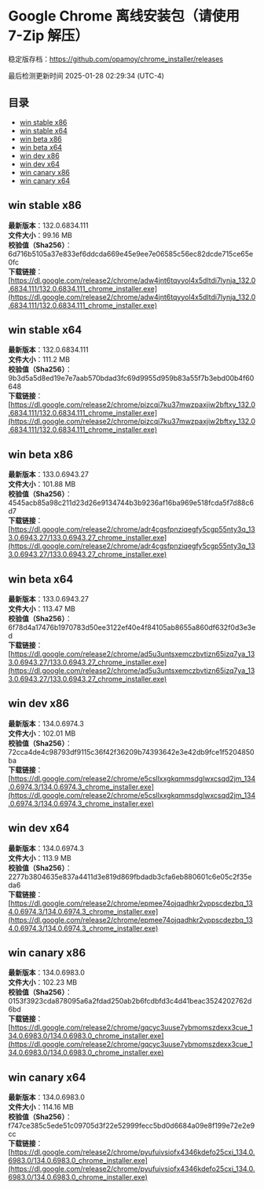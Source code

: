 # Google Chrome 离线安装包（请使用 7-Zip 解压）
稳定版存档：<https://github.com/opamoy/chrome_installer/releases>

最后检测更新时间
2025-01-28 02:29:34 (UTC-4)


## 目录
* [win stable x86](https://github.com/opamoy/chrome_installer?tab=readme-ov-file#win-stable-x86)
* [win stable x64](https://github.com/opamoy/chrome_installer?tab=readme-ov-file#win-stable-x64)
* [win beta x86](https://github.com/opamoy/chrome_installer?tab=readme-ov-file#win-beta-x86)
* [win beta x64](https://github.com/opamoy/chrome_installer?tab=readme-ov-file#win-beta-x64)
* [win dev x86](https://github.com/opamoy/chrome_installer?tab=readme-ov-file#win-dev-x86)
* [win dev x64](https://github.com/opamoy/chrome_installer?tab=readme-ov-file#win-dev-x64)
* [win canary x86](https://github.com/opamoy/chrome_installer?tab=readme-ov-file#win-canary-x86)
* [win canary x64](https://github.com/opamoy/chrome_installer?tab=readme-ov-file#win-canary-x64)

## win stable x86
**最新版本**：132.0.6834.111  
**文件大小**：99.16 MB  
**校验值（Sha256）**：6d716b5105a37e833ef6ddcda669e45e9ee7e06585c56ec82dcde715ce65e0fc  
**下载链接**：[https://dl.google.com/release2/chrome/adw4jnt6tqyyol4x5dltdi7lynja_132.0.6834.111/132.0.6834.111_chrome_installer.exe](https://dl.google.com/release2/chrome/adw4jnt6tqyyol4x5dltdi7lynja_132.0.6834.111/132.0.6834.111_chrome_installer.exe)  

## win stable x64
**最新版本**：132.0.6834.111  
**文件大小**：111.2 MB  
**校验值（Sha256）**：9b3d5a5d8ed19e7e7aab570bdad3fc69d9955d959b83a55f7b3ebd00b4f60648  
**下载链接**：[https://dl.google.com/release2/chrome/pizcqi7ku37mwzpaxjiw2bftxy_132.0.6834.111/132.0.6834.111_chrome_installer.exe](https://dl.google.com/release2/chrome/pizcqi7ku37mwzpaxjiw2bftxy_132.0.6834.111/132.0.6834.111_chrome_installer.exe)  

## win beta x86
**最新版本**：133.0.6943.27  
**文件大小**：101.88 MB  
**校验值（Sha256）**：4545acb85a98c211d23d26e9134744b3b9236af16ba969e518fcda5f7d88c6d7  
**下载链接**：[https://dl.google.com/release2/chrome/adr4cgsfpnziqegfy5cgp55nty3q_133.0.6943.27/133.0.6943.27_chrome_installer.exe](https://dl.google.com/release2/chrome/adr4cgsfpnziqegfy5cgp55nty3q_133.0.6943.27/133.0.6943.27_chrome_installer.exe)  

## win beta x64
**最新版本**：133.0.6943.27  
**文件大小**：113.47 MB  
**校验值（Sha256）**：6f78d4a17476b1970783d50ee3122ef40e4f84105ab8655a860df632f0d3e3ed  
**下载链接**：[https://dl.google.com/release2/chrome/ad5u3untsxemczbvtizn65izq7ya_133.0.6943.27/133.0.6943.27_chrome_installer.exe](https://dl.google.com/release2/chrome/ad5u3untsxemczbvtizn65izq7ya_133.0.6943.27/133.0.6943.27_chrome_installer.exe)  

## win dev x86
**最新版本**：134.0.6974.3  
**文件大小**：102.01 MB  
**校验值（Sha256）**：72cca4de4c98793df9115c36f42f36209b74393642e3e42db9fce1f5204850ba  
**下载链接**：[https://dl.google.com/release2/chrome/e5csllxxgkqmmsdglwxcsqd2jm_134.0.6974.3/134.0.6974.3_chrome_installer.exe](https://dl.google.com/release2/chrome/e5csllxxgkqmmsdglwxcsqd2jm_134.0.6974.3/134.0.6974.3_chrome_installer.exe)  

## win dev x64
**最新版本**：134.0.6974.3  
**文件大小**：113.9 MB  
**校验值（Sha256）**：2277b3804635e837a4411d3e819d869fbdadb3cfa6eb880601c6e05c2f35eda6  
**下载链接**：[https://dl.google.com/release2/chrome/epmee74ojqadhkr2vppscdezbq_134.0.6974.3/134.0.6974.3_chrome_installer.exe](https://dl.google.com/release2/chrome/epmee74ojqadhkr2vppscdezbq_134.0.6974.3/134.0.6974.3_chrome_installer.exe)  

## win canary x86
**最新版本**：134.0.6983.0  
**文件大小**：102.23 MB  
**校验值（Sha256）**：0153f3923cda878095a6a2fdad250ab2b6fcdbfd3c4d41beac3524202762d6bd  
**下载链接**：[https://dl.google.com/release2/chrome/gqcyc3uuse7ybmomszdexx3cue_134.0.6983.0/134.0.6983.0_chrome_installer.exe](https://dl.google.com/release2/chrome/gqcyc3uuse7ybmomszdexx3cue_134.0.6983.0/134.0.6983.0_chrome_installer.exe)  

## win canary x64
**最新版本**：134.0.6983.0  
**文件大小**：114.16 MB  
**校验值（Sha256）**：f747ce385c5ede51c09705d3f22e52999fecc5bd0d6684a09e8f199e72e2e9cc  
**下载链接**：[https://dl.google.com/release2/chrome/pyufuivsiofx4346kdefo25cxi_134.0.6983.0/134.0.6983.0_chrome_installer.exe](https://dl.google.com/release2/chrome/pyufuivsiofx4346kdefo25cxi_134.0.6983.0/134.0.6983.0_chrome_installer.exe)  

